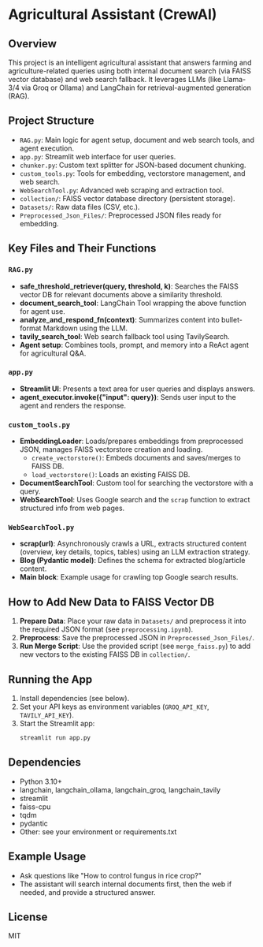 # Agricultural Assistant (CrewAI)

## Overview
This project is an intelligent agricultural assistant that answers farming and agriculture-related queries using both internal document search (via FAISS vector database) and web search fallback. It leverages LLMs (like Llama-3/4 via Groq or Ollama) and LangChain for retrieval-augmented generation (RAG).

## Project Structure
- `RAG.py`: Main logic for agent setup, document and web search tools, and agent execution.
- `app.py`: Streamlit web interface for user queries.
- `chunker.py`: Custom text splitter for JSON-based document chunking.
- `custom_tools.py`: Tools for embedding, vectorstore management, and web search.
- `WebSearchTool.py`: Advanced web scraping and extraction tool.
- `collection/`: FAISS vector database directory (persistent storage).
- `Datasets/`: Raw data files (CSV, etc.).
- `Preprocessed_Json_Files/`: Preprocessed JSON files ready for embedding.

## Key Files and Their Functions

### `RAG.py`
- **safe_threshold_retriever(query, threshold, k)**: Searches the FAISS vector DB for relevant documents above a similarity threshold.
- **document_search_tool**: LangChain Tool wrapping the above function for agent use.
- **analyze_and_respond_fn(context)**: Summarizes content into bullet-format Markdown using the LLM.
- **tavily_search_tool**: Web search fallback tool using TavilySearch.
- **Agent setup**: Combines tools, prompt, and memory into a ReAct agent for agricultural Q&A.

### `app.py`
- **Streamlit UI**: Presents a text area for user queries and displays answers.
- **agent_executor.invoke({"input": query})**: Sends user input to the agent and renders the response.

### `custom_tools.py`
- **EmbeddingLoader**: Loads/prepares embeddings from preprocessed JSON, manages FAISS vectorstore creation and loading.
  - `create_vectorstore()`: Embeds documents and saves/merges to FAISS DB.
  - `load_vectorstore()`: Loads an existing FAISS DB.
- **DocumentSearchTool**: Custom tool for searching the vectorstore with a query.
- **WebSearchTool**: Uses Google search and the `scrap` function to extract structured info from web pages.

### `WebSearchTool.py`
- **scrap(url)**: Asynchronously crawls a URL, extracts structured content (overview, key details, topics, tables) using an LLM extraction strategy.
- **Blog (Pydantic model)**: Defines the schema for extracted blog/article content.
- **Main block**: Example usage for crawling top Google search results.

## How to Add New Data to FAISS Vector DB
1. **Prepare Data**: Place your raw data in `Datasets/` and preprocess it into the required JSON format (see `preprocessing.ipynb`).
2. **Preprocess**: Save the preprocessed JSON in `Preprocessed_Json_Files/`.
3. **Run Merge Script**: Use the provided script (see `merge_faiss.py`) to add new vectors to the existing FAISS DB in `collection/`.

## Running the App
1. Install dependencies (see below).
2. Set your API keys as environment variables (`GROQ_API_KEY`, `TAVILY_API_KEY`).
3. Start the Streamlit app:
   ```bash
   streamlit run app.py
   ```

## Dependencies
- Python 3.10+
- langchain, langchain_ollama, langchain_groq, langchain_tavily
- streamlit
- faiss-cpu
- tqdm
- pydantic
- Other: see your environment or requirements.txt

## Example Usage
- Ask questions like "How to control fungus in rice crop?"
- The assistant will search internal documents first, then the web if needed, and provide a structured answer.

## License
MIT